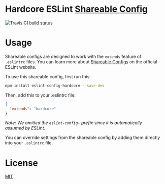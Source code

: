 # Hardcore ESLint [Shareable Config](http://eslint.org/docs/developer-guide/shareable-configs)

[![Travis CI build status](https://img.shields.io/travis/EvgenyOrekhov/eslint-config-hardcore/master.svg?style=flat-square)](https://travis-ci.org/EvgenyOrekhov/eslint-config-hardcore)

# Usage

Shareable configs are designed to work with the `extends` feature of `.eslintrc` files.
You can learn more about
[Shareable Configs](http://eslint.org/docs/developer-guide/shareable-configs) on the
official ESLint website.

To use this shareable config, first run this:

```bash
npm install eslint-config-hardcore --save-dev
```

Then, add this to your .eslintrc file:

```json
{
  "extends": "hardcore"
}
```

*Note: We omitted the `eslint-config-` prefix since it is automatically assumed by ESLint.*

You can override settings from the shareable config by adding them directly into your
`.eslintrc` file.

# License
[MIT](LICENSE)
